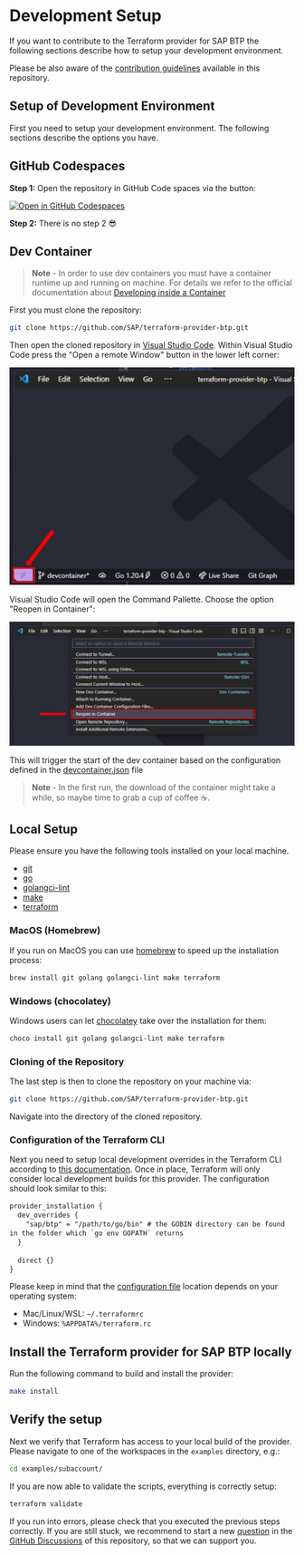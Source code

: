 # Development Setup

If you want to contribute to the Terraform provider for SAP BTP the following sections describe how to setup your development environment.

Please be also aware of the [contribution guidelines](../CONTRIBUTING.md) available in this repository.

## Setup of Development Environment

First you need to setup your development environment. The following sections describe the options you have.

## GitHub Codespaces

**Step 1:** Open the repository in GitHub Code spaces via the button:

[![Open in GitHub Codespaces](https://github.com/codespaces/badge.svg)](https://github.com/codespaces/new?hide_repo_select=true&ref=main&repo=618531988)

**Step 2:** There is no step 2 😎

## Dev Container

> **Note** - In order to use dev containers you must have a container runtime up and running on machine. For details we refer to the official documentation about [Developing inside a Container](https://code.visualstudio.com/docs/devcontainers/containers)

First you must clone the repository:

```bash
git clone https://github.com/SAP/terraform-provider-btp.git
```

Then open the cloned repository in [Visual Studio Code](https://code.visualstudio.com/). Within Visual Studio Code press the "Open a remote Window" button in the lower left corner:

![screenshot of VSCode - Open a Remote Window](../assets/VSCode_Show_Open_Remote_Window.png)

 Visual Studio Code will open the Command Pallette. Choose the option "Reopen in Container":

![screenshot of VSCode - Open a Remote Window](../assets/VSCode_Command_Palette_Reopen.png)

This will trigger the start of the dev container based on the configuration defined in the [devcontainer.json](../.devcontainer/devcontainer.json) file

> **Note** - In the first run, the download of the container might take a while, so maybe time to grab a cup of coffee ☕.

## Local Setup

Please ensure you have the following tools installed on your local machine.

* [git](https://git-scm.com/)
* [go](https://go.dev/)
* [golangci-lint](https://github.com/golangci/golangci-lint)
* [make](https://www.gnu.org/software/make/)
* [terraform](https://www.terraform.io/)

### MacOS (Homebrew)

If you run on MacOS you can use [homebrew](https://brew.sh/) to speed up the installation process:

```bash
brew install git golang golangci-lint make terraform
```

### Windows (chocolatey)

Windows users can let [chocolatey](https://chocolatey.org/) take over the installation for them:

```bash
choco install git golang golangci-lint make terraform
```

### Cloning of the Repository

The last step is then to clone the repository on your machine via:

```bash
git clone https://github.com/SAP/terraform-provider-btp.git
```

Navigate into the directory of the cloned repository.

### Configuration of the Terraform CLI

Next you need to setup local development overrides in the Terraform CLI according to [this documentation](https://developer.hashicorp.com/terraform/plugin/debugging#terraform-cli-development-overrides). Once in place, Terraform will only consider local development builds for this provider. The configuration should look similar to this:

```hcl
provider_installation {
  dev_overrides {
    "sap/btp" = "/path/to/go/bin" # the GOBIN directory can be found in the folder which `go env GOPATH` returns
  }

  direct {}
}
```

Please keep in mind that the [configuration file](https://developer.hashicorp.com/terraform/cli/config/config-file) location depends on your operating system:

* Mac/Linux/WSL: `~/.terraformrc`
* Windows: `%APPDATA%/terraform.rc`

## Install the Terraform provider for SAP BTP locally

Run the following command to build and install the provider:

```bash
make install
```

## Verify the setup

Next we verify that Terraform has access to your local build of the provider. Please navigate to one of the workspaces in the `examples` directory, e.g.:

```bash
cd examples/subaccount/
```

If you are now able to validate the scripts, everything is correctly setup:

```bash
terraform validate
```

If you run into errors, please check that you executed the previous steps correctly. If you are still stuck, we recommend to start a new [question](https://github.com/SAP/terraform-provider-btp/discussions/categories/q-a) in the [GitHub Discussions](https://github.com/SAP/terraform-provider-btp/discussions/categories/q-a) of this repository, so that we can support you.
